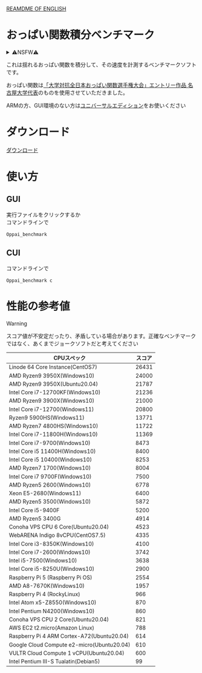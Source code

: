 [REAMDME OF ENGLISH](./Readme_en.md)
# おっぱい関数積分ベンチマーク
<details>
<summary>⚠️NSFW⚠️</summary>

  ![Oppai](https://github.com/PenguinCabinet/Oppai_benchmark/raw/master/explanation/Oppai.gif)

</details>

これは揺れるおっぱい関数を積分して、その速度を計測するベンチマークソフトです。 

おっぱい関数は[「大学対抗全日本おっぱい関数選手権大会」エントリー作品 名古屋大学代表](https://www.desmos.com/calculator/i05puaquwh?lang=ja)のものを使用させていただきました。   

ARMの方、GUI環境のない方は[ユニバーサルエディション](https://github.com/PenguinCabinet/Oppai_benchmark_universal_edition/)をお使いください   


# ダウンロード
[ダウンロード](https://github.com/PenguinCabinet/Oppai_benchmark/releases/latest)

# 使い方

## GUI
実行ファイルをクリックするか\
コマンドラインで
```shell
Oppai_benchmark
```

## CUI
コマンドラインで
```shell
Oppai_benchmark c
```


# 性能の参考値

> [!WARNING]
> スコア値が不安定だったり、矛盾している場合があります。正確なベンチマークではなく、あくまでジョークソフトだと考えてください

CPUスペック | スコア 
--- | ---
Linode 64 Core Instance(CentOS7)|26431
AMD Ryzen9 3950X(Windows10) | 24000
AMD Ryzen9 3950X(Ubuntu20.04) | 21787
Intel Core i7-12700KF(Windows10)|21236
AMD Ryzen9 3900X(Windows10)| 21000
Intel Core i7-12700(Windows11)|20800
Ryzen9 5900HS(Windows11)|13771
AMD Ryzen7 4800HS(Windows10)| 11722
Intel Core i7-11800H(Windows10)|11369
Intel Core i7-9700(Windows10)|8473
Intel Core i5 11400H(Windows10)| 8400
Intel Core i5 10400(Windows10)|8253
AMD Ryzen7 1700(Windows10) | 8004
Intel Core i7 9700F(Windows10)| 7500
AMD Ryzen5 2600(Windows10) |6778
Xeon E5-2680(Windows11)|6400
AMD Ryzen5 3500(Windows10)|5872
Intel Core i5-9400F|5200
AMD Ryzen5 3400G|4914
Conoha VPS CPU 6 Core(Ubuntu20.04)|4523
WebARENA Indigo 8vCPU(CentOS7.5)|4335
Intel Core i3-8350K(Windows10)|4100
Intel Core i7-2600(Windows10)|3742
Intel i5-7500(Windows10)|3638
Intel Core i5-8250U(Windows10)|2900
Raspberry Pi 5 (Raspberry Pi OS)|2554
AMD A8-7670K(Windows10)|1957
Raspberry Pi 4 (RockyLinux)|966
Intel Atom x5-Z8550(Windows10)|870
Intel Pentium N4200(Windows10)|860
Conoha VPS CPU 2 Core(Ubuntu20.04)|821
AWS EC2 t2.micro(Amazon Linux)|788
Raspberry Pi 4 ARM Cortex-A72(Ubuntu20.04)|614
Google Cloud Compute e2-micro(Ubuntu20.04)|610
VULTR Cloud Compute 1 vCPU(Ubuntu20.04)|600
Intel Pentium III-S Tualatin(Debian5)| 99

